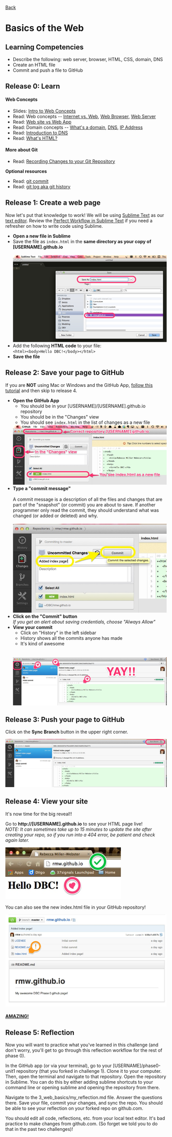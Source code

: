 [Back](README.md)

# Basics of the Web

## Learning Competencies

- Describe the following: web server, browser, HTML, CSS, domain, DNS
- Create an HTML file
- Commit and push a file to GitHub

## Release 0: Learn

#### Web Concepts

* Slides: [Intro to Web Concepts](http://girldevelopit.github.io/girldevelopit-rdu-access/classslides.html#/)
* Read: Web concepts -- [Internet vs. Web](http://skillcrush.com/2012/08/19/the-internet-vs-the-web/), [Web Browser](http://skillcrush.com/2012/10/01/web-browsers/), [Web Server](http://skillcrush.com/2012/07/03/web-server-2/)
* Read: [Web site vs Web App](http://skillcrush.com/2013/03/28/websites-vs-web-applications/)
* Read: Domain concepts -- [What's a domain](http://skillcrush.com/2012/11/01/domain-2/), [DNS](http://skillcrush.com/2012/04/24/dns/), [IP Address](http://skillcrush.com/2012/07/03/ip-address-2/)
* Read: [Introduction to DNS](http://coding.smashingmagazine.com/2011/05/25/introduction-to-dns-explaining-the-dreaded-dns-delay/)
* Read: [What's HTML?](http://skillcrush.com/2012/04/02/html/)

#### More about Git

* Read: [Recording Changes to your Git Repository](http://git-scm.com/book/en/Git-Basics-Recording-Changes-to-the-Repository)

**Optional resources**

* Read: [git commit](https://www.atlassian.com/git/tutorial/git-basics#!commit)
* Read: [git log aka git history](https://www.atlassian.com/git/tutorial/git-basics#!log)


## Release 1: Create a web page

Now let's put that knowledge to work!  We will be using [Sublime Text](http://www.sublimetext.com/) as our [text editor](http://skillcrush.com/2012/09/10/text-editor/).  Review the [Perfect Workflow in Sublime Text](http://code.tutsplus.com/articles/perfect-workflow-in-sublime-text-free-course--net-27293) if you need a refresher on how to write code using Sublime.

* **Open a new file in Sublime**
* Save the file as `index.html` in the **same directory as your copy of [USERNAME].github.io**<br /><br />![Sublime save](../imgs/sublime-save.jpg)
* Add the following **HTML code** to your file:<br />`<html><body>Hello DBC!</body></html>`
* **Save the file**

## Release 2: Save your page to GitHub

If you are **NOT** using Mac or Windows and the GitHub App, [follow this tutorial](http://readwrite.com/2013/10/02/github-for-beginners-part-2#awesm=~oxToOt4ihQmVCP) and then skip to release 4.

* **Open the GitHub App**<ul><li>You should be in your [USERNAME]/[USERNAME].github.io repository</li><li>You should be in the "Changes" view</li><li>You should see `index.html` in the list of changes as a new file</li></ul>![GitHub app new change](../imgs/github-app-2_save-1.jpg)
* **Type a "commit message"**<br><br>A commit message is a description of all the files and changes that are part of the "snapshot" (or commit) you are about to save.  If another programmer only read the commit, they should understand what was changed (or added or deleted) and why.<br><br>![GitHub commit](../imgs/github-app-2_save-2.jpg)
* **Click on the "Commit" button**<br>*If you get an alert about saving credentials, choose "Always Allow"*
* **View your commit**<ul><li>Click on "History" in the left sidebar</li><li>History shows all the commits anyone has made</li><li>It's kind of awesome</li></ul><br><br>![GitHub commit](../imgs/github-app-2_save-3.jpg)


## Release 3: Push your page to GitHub

Click on the **Sync Branch** button in the upper right corner.

![GitHub commit](../imgs/github-app-3_push.jpg)

## Release 4: View your site

It's now time for the big reveal!! 

Go to **http://[USERNAME].github.io** to see your HTML page live!<br>
*NOTE: It can sometimes take up to 15 minutes to update the site after creating your repo, so if you run into a 404 error, be patient and check again later.*

![GitHub commit](../imgs/github-page1.jpg)

You can also see the new index.html file in your GitHub repository!

![GitHub commit](../imgs/github-page2.jpg)


#### [AMAZING!](http://www.youtube.com/watch?v=ewfIvKbuRUg)

## Release 5: Reflection

Now you will want to practice what you've learned in this challenge (and don't worry, you'll get to go through this reflection workflow for the rest of phase 0).

In the GitHub app (or via your terminal), go to your [USERNAME]/phase0-unit1 repository (that you forked in challenge 1). Clone it to your computer. Then, open the terminal and navigate to that repository. Open the repository in Sublime. You can do this by either adding sublime shortcuts to your command line or opening sublime and opening the repository from there. 

Navigate to the 3_web_basics/my_reflection.md file. Answer the questions there. Save your file, commit your changes, and sync the repo. You should be able to see your reflection on your forked repo on github.com.

You should edit all code, reflections, etc. from your local text editor. It's bad practice to make changes from github.com. (So forget we told you to do that in the past two challenges)! 

